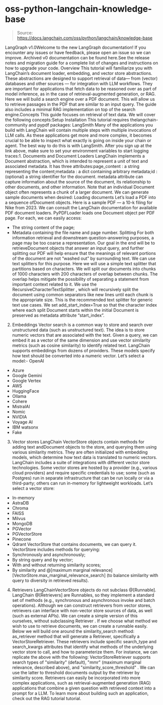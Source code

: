# oss-python-langchain-knowledge-base

> Source: https://docs.langchain.com/oss/python/langchain/knowledge-base

LangGraph v1.0Welcome to the new LangGraph documentation! If you encounter any issues or have feedback, please open an issue so we can improve. Archived v0 documentation can be found here.See the release notes and migration guide for a complete list of changes and instructions on how to upgrade your code.
Overview
This tutorial will familiarize you with LangChain’s document loader, embedding, and vector store abstractions. These abstractions are designed to support retrieval of data— from (vector) databases and other sources — for integration with LLM workflows. They are important for applications that fetch data to be reasoned over as part of model inference, as in the case of retrieval-augmented generation, or RAG. Here we will build a search engine over a PDF document. This will allow us to retrieve passages in the PDF that are similar to an input query. The guide also includes a minimal RAG implementation on top of the search engine.Concepts
This guide focuses on retrieval of text data. We will cover the following concepts:Setup
Installation
This tutorial requires thelangchain-community
and pypdf
packages:
LangSmith
Many of the applications you build with LangChain will contain multiple steps with multiple invocations of LLM calls. As these applications get more and more complex, it becomes crucial to be able to inspect what exactly is going on inside your chain or agent. The best way to do this is with LangSmith. After you sign up at the link above, make sure to set your environment variables to start logging traces:1. Documents and Document Loaders
LangChain implements a Document abstraction, which is intended to represent a unit of text and associated metadata. It has three attributes:page_content
: a string representing the content;metadata
: a dict containing arbitrary metadata;id
: (optional) a string identifier for the document.
metadata
attribute can capture information about the source of the document, its relationship to other documents, and other information. Note that an individual Document
object often represents a chunk of a larger document.
We can generate sample documents when desired:
Loading documents
Let’s load a PDF into a sequence ofDocument
objects. Here is a sample PDF — a 10-k filing for Nike from 2023. We can consult the LangChain documentation for available PDF document loaders.
PyPDFLoader
loads one Document
object per PDF page. For each, we can easily access:
- The string content of the page;
- Metadata containing the file name and page number.
Splitting
For both information retrieval and downstream question-answering purposes, a page may be too coarse a representation. Our goal in the end will be to retrieveDocument
objects that answer an input query, and further splitting our PDF will help ensure that the meanings of relevant portions of the document are not “washed out” by surrounding text.
We can use text splitters for this purpose. Here we will use a simple text splitter that partitions based on characters. We will split our documents into chunks of 1000 characters
with 200 characters of overlap between chunks. The overlap helps
mitigate the possibility of separating a statement from important
context related to it. We use the
RecursiveCharacterTextSplitter
,
which will recursively split the document using common separators like
new lines until each chunk is the appropriate size. This is the
recommended text splitter for generic text use cases.
We set add_start_index=True
so that the character index where each
split Document starts within the initial Document is preserved as
metadata attribute “start_index”.
2. Embeddings
Vector search is a common way to store and search over unstructured data (such as unstructured text). The idea is to store numeric vectors that are associated with the text. Given a query, we can embed it as a vector of the same dimension and use vector similarity metrics (such as cosine similarity) to identify related text. LangChain supports embeddings from dozens of providers. These models specify how text should be converted into a numeric vector. Let’s select a model:- OpenAI
- Azure
- Google Gemini
- Google Vertex
- AWS
- HuggingFace
- Ollama
- Cohere
- MistralAI
- Nomic
- NVIDIA
- Voyage AI
- IBM watsonx
- Fake
3. Vector stores
LangChain VectorStore objects contain methods for adding text andDocument
objects to the store, and querying them using various similarity metrics. They are often initialized with embedding models, which determine how text data is translated to numeric vectors.
LangChain includes a suite of integrations with different vector store technologies. Some vector stores are hosted by a provider (e.g., various cloud providers) and require specific credentials to use; some (such as Postgres) run in separate infrastructure that can be run locally or via a third-party; others can run in-memory for lightweight workloads. Let’s select a vector store:
- In-memory
- AstraDB
- Chroma
- FAISS
- Milvus
- MongoDB
- PGVector
- PGVectorStore
- Pinecone
- Qdrant
VectorStore
that contains documents, we can query it. VectorStore includes methods for querying:
- Synchronously and asynchronously;
- By string query and by vector;
- With and without returning similarity scores;
- By similarity and @[maximum marginal relevance][VectorStore.max_marginal_relevance_search] (to balance similarity with query to diversity in retrieved results).
4. Retrievers
LangChainVectorStore
objects do not subclass @[Runnable]. LangChain @[Retrievers] are Runnables, so they implement a standard set of methods (e.g., synchronous and asynchronous invoke
and batch
operations). Although we can construct retrievers from vector stores, retrievers can interface with non-vector store sources of data, as well (such as external APIs).
We can create a simple version of this ourselves, without subclassing Retriever
. If we choose what method we wish to use to retrieve documents, we can create a runnable easily. Below we will build one around the similarity_search
method:
as_retriever
method that will generate a Retriever, specifically a VectorStoreRetriever. These retrievers include specific search_type
and search_kwargs
attributes that identify what methods of the underlying vector store to call, and how to parameterize them. For instance, we can replicate the above with the following:
VectorStoreRetriever
supports search types of "similarity"
(default), "mmr"
(maximum marginal relevance, described above), and "similarity_score_threshold"
. We can use the latter to threshold documents output by the retriever by similarity score.
Retrievers can easily be incorporated into more complex applications, such as retrieval-augmented generation (RAG) applications that combine a given question with retrieved context into a prompt for a LLM. To learn more about building such an application, check out the RAG tutorial tutorial.